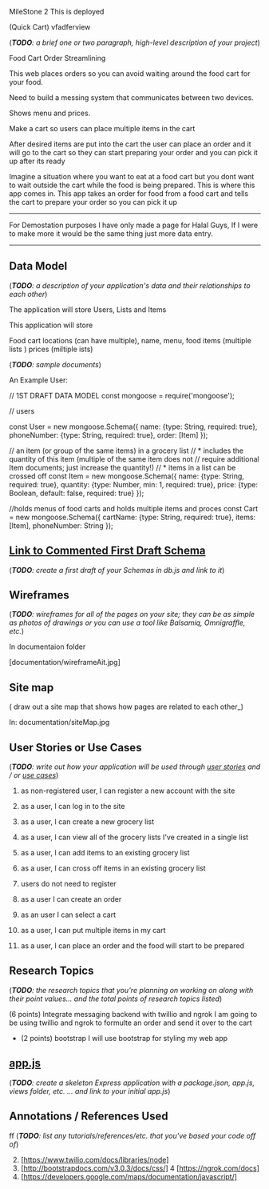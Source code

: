MileStone 2
This is deployed


(Quick Cart)
vfadferview

(___TODO__: a brief one or two paragraph, high-level description of your project_)


Food Cart Order Streamlining 

This web places orders so you can avoid waiting around the food cart for your food. 

Need to build a messing system that communicates between two devices. 

Shows menu and prices. 

Make a cart so users can place multiple items in the cart 

After desired items are put into the cart the user can place an order and it will go to the cart so they can start preparing your order and you can pick it up after its ready 

Imagine a situation where you want to eat at a food cart but you dont want to wait outside the cart while the food is being prepared. 
This is where this app comes in. 
This app takes an order for food from a food cart and tells the cart to prepare your order so you can pick it up 


***********

For Demostation purposes I have only made a page for Halal Guys, If I were to make more it would be the same thing just 
more data entry. 

************

## Data Model

(___TODO__: a description of your application's data and their relationships to each other_) 

The application will store Users, Lists and Items

This application will store

Food cart locations (can have multiple),
name, 
menu, 
food items (multiple lists )
prices (miltiple ists)


(___TODO__: sample documents_)

An Example User:


// 1ST DRAFT DATA MODEL
const mongoose = require('mongoose');

// users

const User = new mongoose.Schema({
  name: {type: String, required: true},
    phoneNumber: {type: String, required: true},
    order: [Item]
});

// an item (or group of the same items) in a grocery list
// * includes the quantity of this item (multiple of the same item does not 
//   require additional Item documents; just increase the quantity!)
// * items in a list can be crossed off
const Item = new mongoose.Schema({
  name: {type: String, required: true},
  quantity: {type: Number, min: 1, required: true},
  price: {type: Boolean, default: false, required: true}
});

//holds menus of food carts and holds multiple items and proces
const Cart = new mongoose.Schema({
  cartName: {type: String, required: true},
  items: [Item],
    phoneNumber: String
});





## [Link to Commented First Draft Schema](db.js) 

(___TODO__: create a first draft of your Schemas in db.js and link to it_)

## Wireframes

(___TODO__: wireframes for all of the pages on your site; they can be as simple as photos of drawings or you can use a tool like Balsamiq, Omnigraffle, etc._)

In documentaion folder 

[documentation/wireframeAit.jpg] 

## Site map

( draw out a site map that shows how pages are related to each other_)

In:  documentation/siteMap.jpg

## User Stories or Use Cases

(___TODO__: write out how your application will be used through [user stories](http://en.wikipedia.org/wiki/User_story#Format) and / or [use cases](https://www.mongodb.com/download-center?jmp=docs&_ga=1.47552679.1838903181.1489282706#previous)_)

1. as non-registered user, I can register a new account with the site
2. as a user, I can log in to the site
3. as a user, I can create a new grocery list
4. as a user, I can view all of the grocery lists I've created in a single list
5. as a user, I can add items to an existing grocery list
6. as a user, I can cross off items in an existing grocery list


1. users do not need to register 
2. as a user I can create an order 
3. as an user I can select a cart  
4. as a user, I can put multiple items in my cart 
5. as a user, I can place an order and the food will start to be prepared



## Research Topics

(___TODO__: the research topics that you're planning on working on along with their point values... and the total points of research topics listed_)


(6 points) Integrate messaging backend with twillio and ngrok 
    I am going to be using twillio and ngrok to formulte an order and send it over to the cart 
    
    
* (2 points) bootstrap 
    I will use bootstrap for styling my web app 
    

## [app.js](app.js) 

(___TODO__: create a skeleton Express application with a package.json, app.js, views folder, etc. ... and link to your initial app.js_)


## Annotations / References Used
ff
(___TODO__: list any tutorials/references/etc. that you've based your code off of_)

2. [https://www.twilio.com/docs/libraries/node]
3. [http://bootstrapdocs.com/v3.0.3/docs/css/]
4 [https://ngrok.com/docs]
5. [https://developers.google.com/maps/documentation/javascript/]
